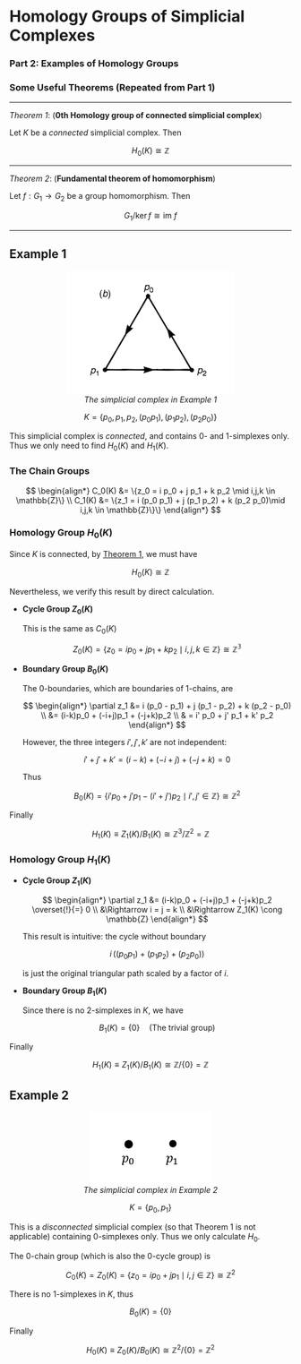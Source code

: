 # Homology Groups of Simplicial Complexes 

### **Part 2: Examples of Homology Groups**

### Some Useful Theorems (Repeated from Part 1)

----

*Theorem 1*: (**0th Homology group of connected simplicial complex**)

Let $K$ be a *connected* simplicial complex. Then

$$
H_0(K) \cong \mathbb{Z}
$$

----

*Theorem 2*: (**Fundamental theorem of homomorphism**)

Let $f: G_1 \to G_2$ be a group homomorphism. Then

$$G_1 / \ker{f} \cong \text{im }f$$

----

## Example 1

<center>

![](Fig-3_7b.png)   
*The simplicial complex in Example 1*

</center>

$$
K = \{p_0, p_1, p_2, (p_0 p_1), (p_1 p_2), (p_2 p_0)\}
$$

This simplicial complex is *connected*, and contains 0- and 1-simplexes only. Thus we only need to find $H_0(K)$ and $H_1(K)$.

### The Chain Groups

$$
\begin{align*}
    C_0(K) &= \{z_0 = i p_0 + j p_1 + k p_2 
    \mid i,j,k \in \mathbb{Z}\}
    \\
    C_1(K) &= \{z_1 = i (p_0 p_1) + j (p_1 p_2) + k (p_2 p_0)\mid i,j,k \in \mathbb{Z}\}\}
\end{align*}
$$

### Homology Group $H_0(K)$

Since $K$ is connected, by [Theorem 1](#theorem-1-0th-homology-group-of-connected-simplicial-complex), we must have

$$H_0(K) \cong \mathbb{Z}$$

Nevertheless, we verify this result by direct calculation. 

- **Cycle Group $Z_0(K)$**

    This is the same as $C_0(K)$

    $$
    Z_0(K) = \{z_0 = i p_0 + j p_1 + k p_2 
    \mid i,j,k \in \mathbb{Z}\} \cong \mathbb{Z^3}
    $$

- **Boundary Group $B_0(K)$**

    The 0-boundaries, which are boundaries of 1-chains, are

    $$
    \begin{align*}
        \partial z_1 &= i (p_0 - p_1) + j (p_1 - p_2) + k (p_2 - p_0) 
        \\
        &= (i-k)p_0 + (-i+j)p_1 + (-j+k)p_2
        \\
        & = i' p_0 + j' p_1 + k' p_2
    \end{align*}
    $$

    However, the three integers $i', j', k'$ are not independent:

    $$
    i' + j' + k' = (i-k) + (-i+j) + (-j+k) = 0
    $$

    Thus

    $$
    B_0(K) = \{i' p_0 + j' p_1 - (i' + j')p_2
    \mid i', j' \in \mathbb{Z}\} \cong \mathbb{Z}^2
    $$

Finally

$$
H_1(K) \equiv Z_1(K) / B_1(K) \cong 
\mathbb{Z}^3 / \mathbb{Z}^2 = \mathbb{Z}
$$

### Homology Group $H_1(K)$

- **Cycle Group $Z_1(K)$**

    $$
    \begin{align*}
        \partial z_1 &= (i-k)p_0 + (-i+j)p_1 + (-j+k)p_2 \overset{!}{=} 0
        \\
        &\Rightarrow i = j = k 
        \\
        &\Rightarrow Z_1(K) \cong \mathbb{Z}
    \end{align*}
    $$

    This result is intuitive: the cycle without boundary

    $$
    i \, ((p_0 p_1) + (p_1 p_2) + (p_2 p_0))
    $$

    is just the original triangular path scaled by a factor of $i$. 

- **Boundary Group $B_1(K)$**

    Since there is no 2-simplexes in $K$, we have

    $$
    B_1(K) = \{0\} \quad \text{(The trivial group)}
    $$

Finally

$$
H_1(K) \equiv Z_1(K) / B_1(K) \cong 
\mathbb{Z}/\{0\} = \mathbb{Z}
$$

## Example 2

<center>

![](Fig-3_2-eg2.png)   
*The simplicial complex in Example 2*

</center>

$$
K = \{p_0, p_1\}
$$

This is a *disconnected* simplicial complex (so that Theorem 1 is not applicable) containing 0-simplexes only. Thus we only calculate $H_0$.

The 0-chain group (which is also the 0-cycle group)  is

$$
C_0(K) = Z_0(K) = \{z_0 = i p_0 + j p_1 
\mid i,j \in \mathbb{Z}\} \cong \mathbb{Z}^2
$$

There is no 1-simplexes in $K$, thus

$$
B_0(K) = \{0\}
$$

Finally

$$
H_0(K) \equiv Z_0(K) / B_0(K) \cong 
\mathbb{Z}^2/\{0\} = \mathbb{Z}^2
$$
